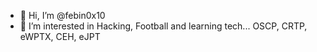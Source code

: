 - 👋 Hi, I’m @febin0x10
- 👀 I’m interested in Hacking, Football and learning tech...
OSCP, CRTP, eWPTX, CEH, eJPT

<!---
febin0x10/febin0x10 is a ✨ special ✨ repository because its `README.md` (this file) appears on your GitHub profile.
You can click the Preview link to take a look at your changes.
--->
